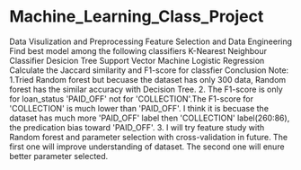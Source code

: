 # Machine_Learning_Class_Project
Data Visulization and Preprocessing
Feature Selection and Data Engineering
Find best model among the following classifiers
  K-Nearest Neighbour Classifier
  Desicion Tree
  Support Vector Machine
  Logistic Regression
Calculate the Jaccard similarity and F1-score for classfier
Conclusion
Note: 1.Tried Random forest but becuase the dataset has only 300 data, Random forest has the similar accuracy with Decision Tree. 2. The F1-score is only for loan_status 'PAID_OFF' not for 'COLLECTION'.The F1-score for 'COLLECTION' is much lower than 'PAID_OFF'. I think it is becuase the dataset has much more 'PAID_OFF' label then 'COLLECTION' label(260:86), the predication bias toward 'PAID_OFF'. 3. I will try feature study with Random forest and parameter selection with cross-validation in future. The first one will improve understanding of dataset. The second one will enure better parameter selected. 
